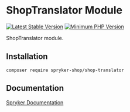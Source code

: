 # ShopTranslator Module
[![Latest Stable Version](https://poser.pugx.org/spryker-shop/shop-translator/v/stable.svg)](https://packagist.org/packages/spryker-shop/shop-translator)
[![Minimum PHP Version](https://img.shields.io/badge/php-%3E%3D%208.1-8892BF.svg)](https://php.net/)

ShopTranslator module.

## Installation

```
composer require spryker-shop/shop-translator
```

## Documentation

[Spryker Documentation](https://docs.spryker.com)
